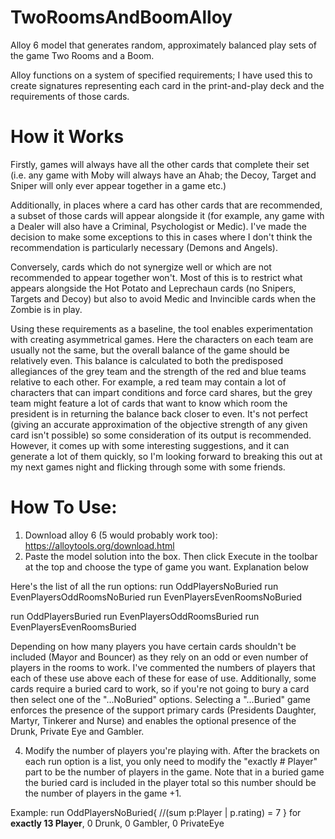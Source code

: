 # TwoRoomsAndBoomAlloy
Alloy 6 model that generates random, approximately balanced play sets of the game Two Rooms and a Boom.

Alloy functions on a system of specified requirements; I have used this to create signatures representing each card in the print-and-play deck and the requirements of those cards.

# How it Works
Firstly, games will always have all the other cards that complete their set (i.e. any game with Moby will always have an Ahab; the Decoy, Target and Sniper will only ever appear together in a game etc.) 

Additionally, in places where a card has other cards that are recommended, a subset of those cards will appear alongside it (for example, any game with a Dealer will also have a Criminal, Psychologist or Medic). I've made the decision to make some exceptions to this in cases where I don't think the recommendation is particularly necessary (Demons and Angels).

Conversely, cards which do not synergize well or which are not recommended to appear together won't. Most of this is to restrict what appears alongside the Hot Potato and Leprechaun cards (no Snipers, Targets and Decoy) but also to avoid Medic and Invincible cards when the Zombie is in play.

Using these requirements as a baseline, the tool enables experimentation with creating asymmetrical games. Here the characters on each team are usually not the same, but the overall balance of the game should be relatively even. This balance is calculated to both the predisposed allegiances of the grey team and the strength of the red and blue teams relative to each other. For example, a red team may contain a lot of characters that can impart conditions and force card shares, but the grey team might feature a lot of cards that want to know which room the president is in returning the balance back closer to even.
It's not perfect (giving an accurate approximation of the objective strength of any given card isn't possible) so some consideration of its output is recommended. However, it comes up with some interesting suggestions, and it can generate a lot of them quickly, so I'm looking forward to breaking this out at my next games night and flicking through some with some friends.


# How To Use:
1. Download alloy 6 (5 would probably work too): https://alloytools.org/download.html
2. Paste the model solution into the box. Then click Execute in the toolbar at the top and choose the type of game you want. Explanation below

Here's the list of all the run options:
run OddPlayersNoBuried
run EvenPlayersOddRoomsNoBuried
run EvenPlayersEvenRoomsNoBuried

run OddPlayersBuried
run EvenPlayersOddRoomsBuried
run EvenPlayersEvenRoomsBuried

Depending on how many players you have certain cards shouldn't be included (Mayor and Bouncer) as they rely on an odd or even number of players in the rooms to work. I've commented the numbers of players that each of these use above each of these for ease of use. Additionally, some cards require a buried card to work, so if you're not going to bury a card then select one of the "...NoBuried" options. Selecting a "...Buried" game enforces the presence of the support primary cards (Presidents Daughter, Martyr, Tinkerer and Nurse) and enables the optional presence of the Drunk, Private Eye and Gambler.

4. Modify the number of players you're playing with. After the brackets on each run option is a list, you only need to modify the "exactly # Player" part to be the number of players in the game. Note that in a buried game the buried card is included in the player total so this number should be the number of players in the game +1.

Example:
run OddPlayersNoBuried{
	//(sum p:Player | p.rating) = 7
} for **exactly 13 Player**, 0 Drunk, 0 Gambler, 0 PrivateEye

